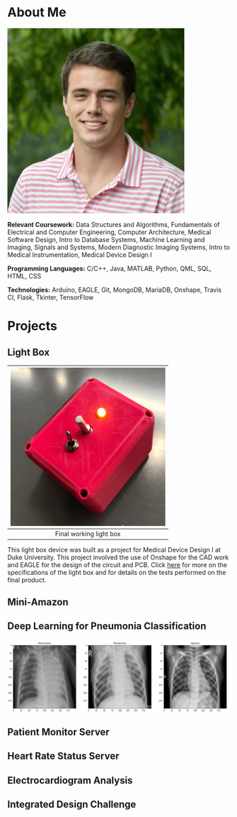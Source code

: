 # About Me
<img src="https://github.com/cduncan9/cduncan9.github.io/blob/main/DSC_0366.jpg?raw=true" width=400>

**Relevant Coursework:** Data Structures and Algorithms, Fundamentals of Electrical and Computer Engineering, Computer Architecture, Medical Software Design, Intro to Database Systems, Machine Learning and Imaging, Signals and Systems, Modern Diagnostic Imaging Systems, Intro to Medical Instrumentation, Medical Device Design I

**Programming Languages:** C/C++, Java, MATLAB, Python, QML, SQL, HTML, CSS

**Technologies:** Arduino, EAGLE, Git, MongoDB, MariaDB, Onshape, Travis CI, Flask, Tkinter, TensorFlow

# Projects

## Light Box

| <img src="https://github.com/cduncan9/cduncan9.github.io/blob/main/finalproduct.jpg?raw=true" width=350> |
|:------:|
| Final working light box|

This light box device was built as a project for Medical Device Design I at Duke University. This project involved the use of Onshape for the CAD work and EAGLE for the design of the circuit and PCB. Click [here](lightbox.md) for more on the specifications of the light box and for details on the tests performed on the final product.

## Mini-Amazon 

## Deep Learning for Pneumonia Classification

<img src="https://github.com/cduncan9/cduncan9.github.io/blob/main/Sample_data_images.jpg?raw=true" width=600>

## Patient Monitor Server

## Heart Rate Status Server

## Electrocardiogram Analysis

## Integrated Design Challenge

